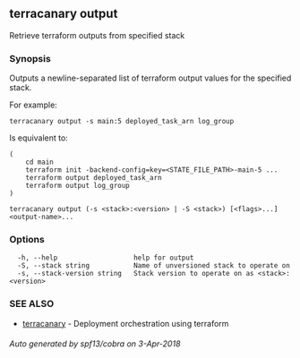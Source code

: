 ## terracanary output

Retrieve terraform outputs from specified stack

### Synopsis

Outputs a newline-separated list of terraform output values for the specified stack.

For example:

	terracanary output -s main:5 deployed_task_arn log_group

Is equivalent to:

	(
		cd main
		terraform init -backend-config=key=<STATE_FILE_PATH>-main-5 ...
		terraform output deployed_task_arn
		terraform output log_group
	)

```
terracanary output (-s <stack>:<version> | -S <stack>) [<flags>...] <output-name>...
```

### Options

```
  -h, --help                   help for output
  -S, --stack string           Name of unversioned stack to operate on
  -s, --stack-version string   Stack version to operate on as <stack>:<version>
```

### SEE ALSO

* [terracanary](../README.md)	 - Deployment orchestration using terraform

###### Auto generated by spf13/cobra on 3-Apr-2018
